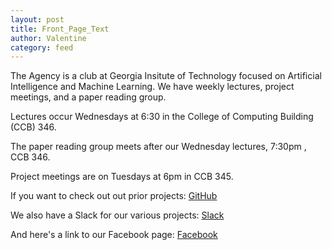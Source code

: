 ```yaml
---
layout: post
title: Front_Page_Text
author: Valentine
category: feed
---
```


The Agency is a club at Georgia Insitute of Technology focused on Artificial Intelligence and Machine Learning. We have weekly lectures, project meetings, and a paper reading group.

Lectures occur Wednesdays at 6:30 in the College of Computing Building (CCB) 346. 

The paper reading group meets after our Wednesday lectures, 7:30pm , CCB 346.

Project meetings are on Tuesdays at 6pm in CCB 345.

If you want to check out out prior projects: [GitHub](https://github.com/gtagency)

We also have a Slack for our various projects: [Slack](https://gtagency.slack.com/)

And here's a link to our Facebook page: [Facebook](https://www.facebook.com/gtagency/)
